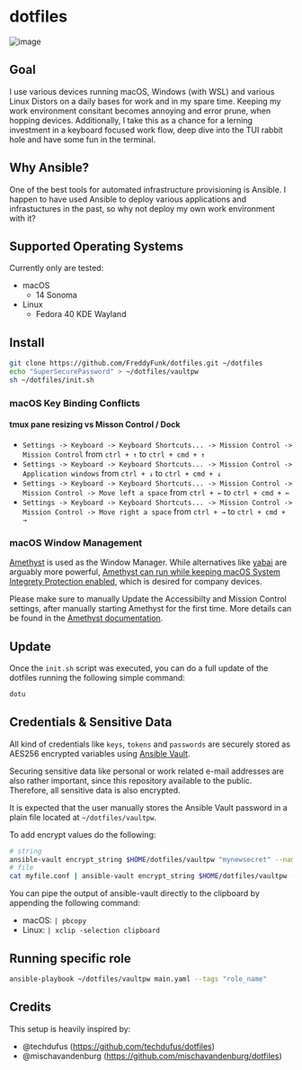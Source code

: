 # dotfiles

![image](https://github.com/FreddyFunk/dotfiles/assets/27208977/711d3ead-2e26-4c7b-a31d-ffc0d132ece6)


## Goal

I use various devices running macOS, Windows (with WSL) and various Linux Distors on a daily bases for work and in my spare time. Keeping my work environment consitant becomes annoying and error prune, when hopping devices. Additionally, I take this as a chance for a lerning investment in a keyboard focused work flow, deep dive into the TUI rabbit hole and have some fun in the terminal.


## Why Ansible?

One of the best tools for automated infrastructure provisioning is Ansible. I happen to have used Ansible to deploy various applications and infrastuctures in the past, so why not deploy my own work environment with it?


## Supported Operating Systems

Currently only are tested:
- macOS
  - 14 Sonoma
- Linux
  - Fedora 40 KDE Wayland

## Install

```bash
git clone https://github.com/FreddyFunk/dotfiles.git ~/dotfiles
echo "SuperSecurePassword" > ~/dotfiles/vaultpw
sh ~/dotfiles/init.sh
```

### macOS Key Binding Conflicts

#### tmux pane resizing vs Misson Control / Dock

- `Settings -> Keyboard -> Keyboard Shortcuts... -> Mission Control -> Mission Control` from `ctrl + ↑` to `ctrl + cmd + ↑`
- `Settings -> Keyboard -> Keyboard Shortcuts... -> Mission Control -> Application windows` from `ctrl + ↓` to `ctrl + cmd + ↓`
- `Settings -> Keyboard -> Keyboard Shortcuts... -> Mission Control -> Mission Control -> Move left a space` from `ctrl + ←` to `ctrl + cmd + ←`
- `Settings -> Keyboard -> Keyboard Shortcuts... -> Mission Control -> Mission Control -> Move right a space` from `ctrl + →` to `ctrl + cmd + →`

### macOS Window Management

[Amethyst](https://github.com/ianyh/Amethyst) is used as the Window Manager. While alternatives like [yabai](https://github.com/koekeishiya/yabai)
are arguably more powerful, [Amethyst can run while keeping macOS System Integrety Protection enabled](https://github.com/koekeishiya/yabai/wiki/Disabling-System-Integrity-Protection), which is desired for company devices.

Please make sure to manually Update the Accessibilty and Mission Control settings, after manually starting Amethyst for the first time. More details can be found in the
[Amethyst documentation](https://github.com/ianyh/Amethyst?tab=readme-ov-file#using-amethyst).

## Update

Once the `init.sh` script was executed, you can do a full update of the dotfiles running the following simple command:
```bash
dotu
```

## Credentials & Sensitive Data

All kind of credentials like `keys`, `tokens` and `passwords` are securely stored as AES256 encrypted variables using [Ansible Vault](https://docs.ansible.com/ansible/latest/vault_guide/index.html).

Securing sensitive data like personal or work related e-mail addresses are also rather important, since this repository available to the public. Therefore, all sensitive data is also encrypted.

It is expected that the user manually stores the Ansible Vault password in a plain file located at `~/dotfiles/vaultpw`.

To add encrypt values do the following:

```bash
# string
ansible-vault encrypt_string $HOME/dotfiles/vaultpw "mynewsecret" --name "MY_SECRET_VAR"
# file
cat myfile.conf | ansible-vault encrypt_string $HOME/dotfiles/vaultpw --stdin-name "myfile"
```

You can pipe the output of ansible-vault directly to the clipboard by appending the following command:
  - macOS: `| pbcopy`
  - Linux: `| xclip -selection clipboard`

## Running specific role

```bash
ansible-playbook ~/dotfiles/vaultpw main.yaml --tags "role_name"
```

## Credits

This setup is heavily inspired by:

- @techdufus (https://github.com/techdufus/dotfiles)
- @mischavandenburg (https://github.com/mischavandenburg/dotfiles)
